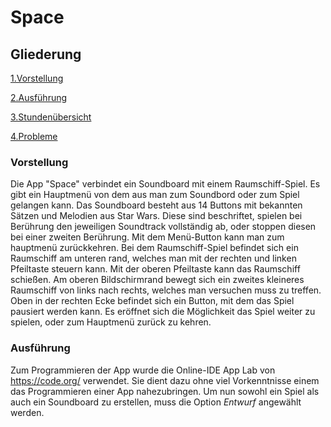 # Space

## Gliederung
[1.Vorstellung](#vorst)

[2.Ausführung](#1)

[3.Stundenübersicht](#2)

[4.Probleme](#3)

### Vorstellung<a name="vorst"></a>
Die App "Space" verbindet ein Soundboard mit einem Raumschiff-Spiel. Es gibt ein Hauptmenü von dem aus man zum Soundbord oder zum Spiel gelangen kann. Das Soundboard besteht aus 14 Buttons mit bekannten Sätzen und Melodien aus Star Wars. Diese sind beschriftet, spielen bei Berührung den jeweiligen Soundtrack vollständig ab, oder stoppen diesen bei einer zweiten Berührung. Mit dem Menü-Button kann man zum hauptmenü zurückkehren. Bei dem Raumschiff-Spiel befindet sich ein Raumschiff am unteren rand, welches man mit der rechten und linken Pfeiltaste steuern kann. Mit der oberen Pfeiltaste kann das Raumschiff schießen. Am oberen Bildschirmrand bewegt sich ein zweites kleineres Raumschiff von links nach rechts, welches man versuchen muss zu treffen. Oben in der rechten Ecke befindet sich ein Button, mit dem das Spiel pausiert werden kann. Es eröffnet sich die Möglichkeit das Spiel weiter zu spielen, oder zum Hauptmenü zurück zu kehren.

### <a name="1"></a>Ausführung
Zum Programmieren der App wurde die Online-IDE App Lab von https://code.org/ verwendet. Sie dient dazu ohne viel Vorkenntnisse einem das Programmieren einer App nahezubringen. Um nun sowohl ein Spiel als auch ein Soundboard zu erstellen, muss die Option <i>Entwurf</i> angewählt werden.
